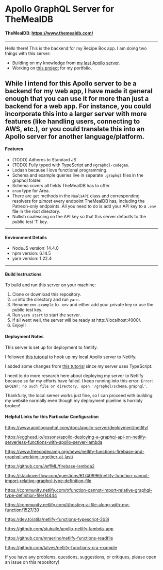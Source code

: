 # Apollo GraphQL Server for TheMealDB
#### TheMealDB: https://www.themealdb.com/
----
Hello there! This is the backend for my Recipe Box app. I am doing two things with this server:
* Building on my knowledge from [my last Apollo server](https://github.com/willowell/Apollo-GraphQL-Server-for-REST-Countries).
* Working on [this project](https://github.com/florinpop17/app-ideas/blob/master/Projects/1-Beginner/Recipe-App.md) for my portfolio.

While I intend for this Apollo server to be a backend for my web app, I have made it general enough that you can use it for more than just a backend for a web app. For instance, you could incorporate this into a larger server with more features (like handling users, connecting to AWS, etc.), or you could translate this into an Apollo server for another language/platform.
----
#### Features
* (TODO) Adheres to Standard JS.
* (TODO) Fully typed with TypeScript and `@graphql-codegen`.
* Lodash because I love functional programming.
* Schema and example queries live in separate `.graphql` files in the graphql folder.
* Schema covers all fields TheMealDB has to offer.
* `enum` type for Area.
* There are `get` methods in the `MealsAPI` class and corresponding resolvers for *almost* every endpoint TheMealDB has, including the Patreon-only endpoints. All you need to do is add your API key to a `.env` file in the root directory.
* Nullish coalescing on the API key so that this server defaults to the public test '1' key. 
----
#### Environment Details
* NodeJS version: 14.4.0
* npm version: 6.14.5
* yarn version: 1.22.4
----
#### Build Instructions
To build and run this server on your machine:
1. Clone or download this repository.
2. `cd` into the directory and run `yarn`.
3. Rename `env.example` to `.env` and either add your private key or use the public test key. 
4. Run `yarn start` to start the server.
5. If all went well, the server will be ready at http://localhost:4000/.
6. Enjoy!!

#### Deployment Notes
This server is set up for deployment to Netlify.

I followed [this tutorial](https://khalilstemmler.com/articles/tutorials/deploying-a-serverless-graphql-api-on-netlify/) to hook up my local Apollo server to Netlify.

I added some changes from [this tutorial](https://github.com/atilafassina/monster-as-a-service) since my server uses TypeScript.

I need to do more research here about deploying my server to Netlify because so far my efforts have failed. I keep running into this error: `Error: ENOENT: no such file or directory, open '/graphql/schema.graphql'`.

Thankfully, the local server works just fine, so I can proceed with building my website normally even though my deployment pipeline is horribly broken!

#### Helpful Links for this Particular Configuration

https://www.apollographql.com/docs/apollo-server/deployment/netlify/

https://egghead.io/lessons/apollo-deploying-a-graphql-api-on-netlify-serverless-functions-with-apollo-server-lambda

https://www.freecodecamp.org/news/netlify-functions-firebase-and-graphql-working-together-at-last/

https://github.com/JeffML/firebase-lambda2

https://stackoverflow.com/questions/61740996/netlify-function-cannot-import-relative-graphql-type-definition-file

https://community.netlify.com/t/function-cannot-import-relative-graphql-type-definition-file/14444

https://community.netlify.com/t/hosting-a-file-along-with-my-function/1527/30

https://dev.to/atila/netlify-functions-typescript-3b3i

https://github.com/stubailo/apollo-netlify-lambda-app

https://github.com/mraerino/netlify-functions-readfile

https://github.com/talves/netlify-functions-cra-example

If you have any problems, questions, suggestions, or critiques, please open an issue on this repository!